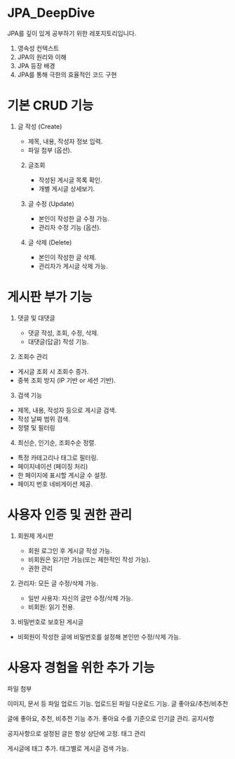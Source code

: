 # JPA_DeepDive

JPA를 깊이 있게 공부하기 위한 레포지토리입니다.

1. 영속성 컨텍스트
2. JPA의 원리와 이해
3. JPA 등장 배경
4. JPA를 통해 극한의 효율적인 코드 구현

# 기본 CRUD 기능

1. 글 작성 (Create)
    - 제목, 내용, 작성자 정보 입력.
    - 파일 첨부 (옵션).

    2. 글조회 
        - 작성된 게시글 목록 확인. 
        - 개별 게시글 상세보기.
    
    3. 글 수정 (Update)
       - 본인이 작성한 글 수정 가능. 
       - 관리자 수정 기능 (옵션).
       
   4. 글 삭제 (Delete)
       - 본인이 작성한 글 삭제.
       - 관리자가 게시글 삭제 가능.

   

# 게시판 부가 기능 
1. 댓글 및 대댓글
   - 댓글 작성, 조회, 수정, 삭제.
   - 대댓글(답글) 작성 기능.

2. 조회수 관리

- 게시글 조회 시 조회수 증가.
- 중복 조회 방지 (IP 기반 or 세션 기반).

3. 검색 기능

- 제목, 내용, 작성자 등으로 게시글 검색.
- 작성 날짜 범위 검색.
- 정렬 및 필터링

4. 최신순, 인기순, 조회수순 정렬.
- 특정 카테고리나 태그로 필터링.
- 페이지네이션 (페이징 처리)
- 한 페이지에 표시할 게시글 수 설정. 
- 페이지 번호 네비게이션 제공.


# 사용자 인증 및 권한 관리

1. 회원제 게시판 
   - 회원 로그인 후 게시글 작성 가능.
   - 비회원은 읽기만 가능(또는 제한적인 작성 가능).
   - 권한 관리

2. 관리자: 모든 글 수정/삭제 가능. 
   - 일반 사용자: 자신의 글만 수정/삭제 가능.
   - 비회원: 읽기 전용.
   
3. 비밀번호로 보호된 게시글 
 - 비회원이 작성한 글에 비밀번호를 설정해 본인만 수정/삭제 가능.



# 사용자 경험을 위한 추가 기능
   파일 첨부

이미지, 문서 등 파일 업로드 기능.
업로드된 파일 다운로드 기능.
글 좋아요/추천/비추천

글에 좋아요, 추천, 비추천 기능 추가.
좋아요 수를 기준으로 인기글 관리.
공지사항

공지사항으로 설정된 글은 항상 상단에 고정.
태그 관리

게시글에 태그 추가.
태그별로 게시글 검색 가능.


